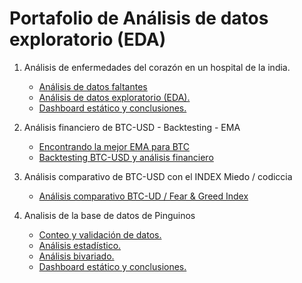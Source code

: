 # Portafolio de Análisis de datos exploratorio (EDA)

1. Análisis de enfermedades del corazón en un hospital de la india.

   - [Análisis de datos faltantes](/notebooks/0.2_EDA_cardiovascular_analysis/0.1_missing_data_analysis.ipynb)
   - [Análisis de datos exploratorio (EDA).](/notebooks/0.2_EDA_cardiovascular_analysis/0.2_EDA.ipynb)
   - [Dashboard estático y conclusiones.](/notebooks/0.2_EDA_cardiovascular_analysis/0.3_static_dashboard.ipynb)

1. Análisis financiero de BTC-USD - Backtesting - EMA

   - [Encontrando la mejor EMA para BTC](/notebooks/0.3_EDA_finance_BTC/0.1_analysis_EMA_BTC.ipynb)
   - [Backtesting BTC-USD y análisis financiero](/notebooks/0.3_EDA_finance_BTC/0.2_backtesting_EMA_BTC.ipynb)

1. Análisis comparativo de BTC-USD con el INDEX Miedo / codiccia

   - [Análisis comparativo BTC-UD / Fear & Greed Index](/notebooks/0.4_fear_&_greed_btc/0.1_fear_&_greed_btc.ipynb)

1. Analisis de la base de datos de Pinguinos
   - [Conteo y validación de datos.](/notebooks/0.1-EDA-penguins/0.1_count_validation_data.ipynb)
   - [Análisis estadístico.](/notebooks/0.1-EDA-penguins/0.2_statistic_analysis.ipynb)
   - [Análisis bivariado.](/notebooks/0.1-EDA-penguins/0.3_bivariate_analysis.ipynb)
   - [Dashboard estático y conclusiones.](/notebooks/0.1-EDA-penguins/0.4_static_dashboard.ipynb)
